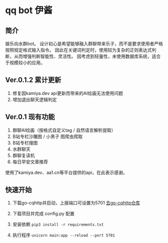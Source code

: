 # qq bot 伊酱
## 简介
娱乐向水群bot。
设计初心是希望能够融入群聊带来乐子，而不是要求使用者严格按照规定格式输入指令。
因此在关键词判定时，使用较为复杂的正则表达式判断，从而增强判断智能性、灵活性。
因考虑到轻量性，未使用数据库系统，适合于规模较小的应用。

## Ver.0.1.2 累计更新
1. 修复因kamiya.dev api更新而带来的AI绘画无法使用问题
2. 增加退出聊天逻辑判定

## Ver.0.1 现有功能
1. 群聊AI绘画（按格式自定义tag / 自然语言解析提取）
2. B站专栏沙雕图 / 小黑子 图爬虫爬取
3. B站专栏搜图
4. 水群聊天
5. 群聊复读机
6. 每日早安文章推荐

使用了kamiya.dev、aa1.cn等平台提供的api，在此表示感谢。

## 快速开始
1. 下载go-cqhttp并启动，上报端口可设置为5701
<a href='https://github.com/Mrs4s/go-cqhttp'>去go-cqhttp仓库</a>

2. 下载项目并完成 config.py 配置
3. 安装依赖
``
pip3 install -r requirements.txt
``
4. 执行程序
``
uvicorn main:app --reload --port 5701
``
